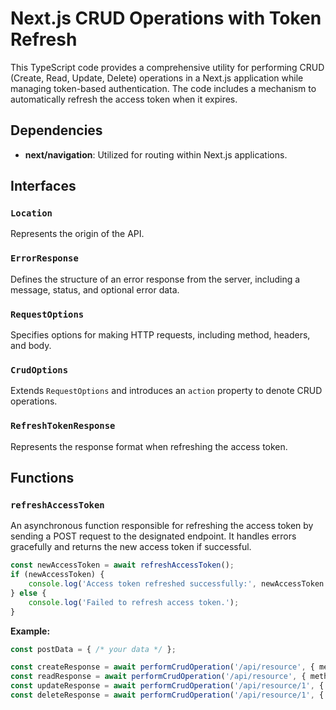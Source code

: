 # Next.js CRUD Operations with Token Refresh

This TypeScript code provides a comprehensive utility for performing CRUD (Create, Read, Update, Delete) operations in a Next.js application while managing token-based authentication. The code includes a mechanism to automatically refresh the access token when it expires.

## Dependencies

- **next/navigation**: Utilized for routing within Next.js applications.

## Interfaces

### `Location`

Represents the origin of the API.

### `ErrorResponse`

Defines the structure of an error response from the server, including a message, status, and optional error data.

### `RequestOptions`

Specifies options for making HTTP requests, including method, headers, and body.

### `CrudOptions`

Extends `RequestOptions` and introduces an `action` property to denote CRUD operations.

### `RefreshTokenResponse`

Represents the response format when refreshing the access token.

## Functions

### `refreshAccessToken`

An asynchronous function responsible for refreshing the access token by sending a POST request to the designated endpoint. It handles errors gracefully and returns the new access token if successful.

```typescript
const newAccessToken = await refreshAccessToken();
if (newAccessToken) {
    console.log('Access token refreshed successfully:', newAccessToken.accessToken);
} else {
    console.log('Failed to refresh access token.');
}
```
**Example:**

```typescript
const postData = { /* your data */ };

const createResponse = await performCrudOperation('/api/resource', { method: 'POST' }, postData);
const readResponse = await performCrudOperation('/api/resource', { method: 'GET' });
const updateResponse = await performCrudOperation('/api/resource/1', { method: 'PUT' }, postData);
const deleteResponse = await performCrudOperation('/api/resource/1', { method: 'DELETE' });

```


